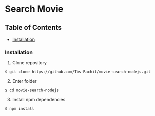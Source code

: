 # Search Movie

## Table of Contents

- [Installation](#installation)


### Installation

1. Clone repository
```
$ git clone https://github.com/Tbs-Rachit/movie-search-nodejs.git
```

2. Enter folder
```
$ cd movie-search-nodejs
```

3. Install npm dependencies
```
$ npm install
```
